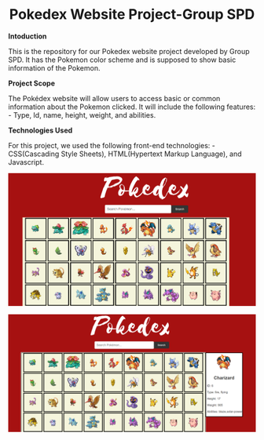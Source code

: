 <h1 align="center">Pokedex Website Project-Group SPD</h1>
<p><strong>Intoduction</strong></p>
<p align ="left">
This is the repository for our Pokedex website project developed by Group SPD. It has the Pokemon color scheme and is supposed to show basic information of the Pokemon.
</p>
<p><strong>Project Scope</strong></p>
<p align = "left">
The Pokédex website will allow users to access basic or common information about the Pokemon clicked. It will include the following features: - Type, Id, name, height, weight, and abilities.
</p>
<p><strong>Technologies Used</strong></p>
<p align = "left">
For this project, we used the following front-end technologies: - CSS(Cascading Style Sheets), HTML(Hypertext Markup Language), and Javascript.
</p>
<p align="center">
<img src="/image..png"/>
</p>
<img src="/image.7.png"/>

